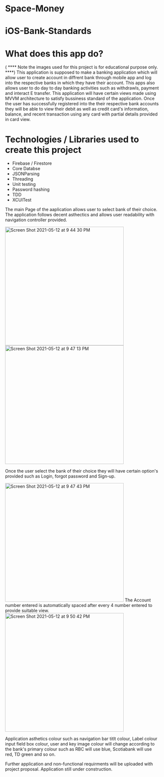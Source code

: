 # Space-Money


# iOS-Bank-Standards
# What does this app do? #
( **** Note the images used for this project is for educational purpose only. ****)
This application is supposed to make a banking application which will allow user to create account in diffrent bank through mobile app and log into the respective banks in which they have their account. This apps also allows user to do day to day banking activities such as withdrawls, payment and interact E transfer. This application will have certain views made using MVVM architecture to satisfy bussiness standard of the application. Once the user has successfully registered into the their respective bank accounts they will be able to view their debit as well as credit card's information, balance, and recent transaction using any card with partial details provided in card view.

# Technologies / Libraries used to create this project #
- Firebase / Firestore
- Core Databse
- JSONParsing
- Threading
- Unit testing
- Password hashing
- TDD
- XCUITest


The main Page of the aaplication allows user to select bank of their choice. The application follows decent asthectics and allows user readability with navigation controller provided.


<img width="386" alt="Screen Shot 2021-05-12 at 9 44 30 PM" src="https://user-images.githubusercontent.com/63312395/118065618-424ac100-b36b-11eb-8055-da41a57cf3e3.png">
<img width="386" alt="Screen Shot 2021-05-12 at 9 47 13 PM" src="https://user-images.githubusercontent.com/63312395/118065828-a077a400-b36b-11eb-9457-d444d1a6ba74.png">

Once the user select the bank of their choice they will have certain option's provided such as Login, forgot password and Sign-up.

<img width="386" alt="Screen Shot 2021-05-12 at 9 47 43 PM" src="https://user-images.githubusercontent.com/63312395/118065865-b4bba100-b36b-11eb-90bb-920e68354edf.png">
The Account number entered is automatically spaced after every 4 number entered to provide suitable view.<img width="386" alt="Screen Shot 2021-05-12 at 9 50 42 PM" src="https://user-images.githubusercontent.com/63312395/118066114-209e0980-b36c-11eb-83cf-c52c22e7eb68.png">

Application asthetics colour such as navigation bar titlt colour, Label colour input field box colour, user and key image colour will change according to the bank's primary colour such as RBC will use blue, Scotiabank will use red, TD green and so on.

Further application and non-functional requirments will be uploaded  with project proposal.
Application still under construction.
